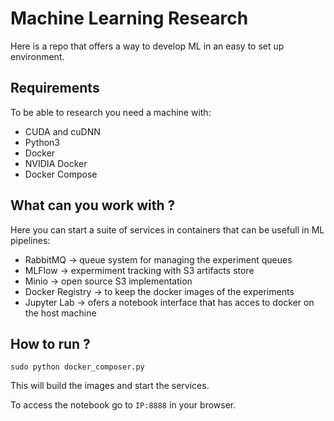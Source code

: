 # Machine Learning Research

Here is a repo that offers a way to develop ML in an easy to set up environment.

## Requirements

To be able to research you need a machine with:
 * CUDA and cuDNN
 * Python3
 * Docker
 * NVIDIA Docker
 * Docker Compose

## What can you work with ?

Here you can start a suite of services in containers that can be usefull in ML pipelines:
 * RabbitMQ -> queue system for managing the experiment queues
 * MLFlow -> expermiment tracking with S3 artifacts store
 * Minio -> open source S3 implementation
 * Docker Registry -> to keep the docker images of the experiments 
 * Jupyter Lab -> ofers a notebook interface that has acces to docker on the host machine

## How to run ?

```
sudo python docker_composer.py
```

This will build the images and start the services.


To access the notebook go to `IP:8888` in your browser.
